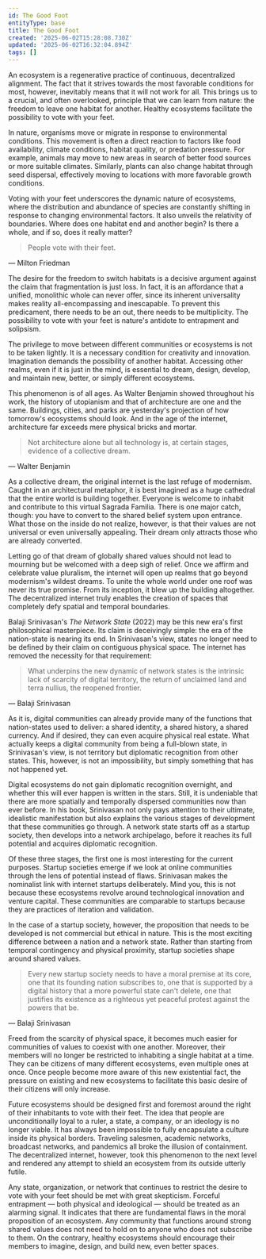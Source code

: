```yaml
---
id: The Good Foot
entityType: base
title: The Good Foot
created: '2025-06-02T15:28:08.730Z'
updated: '2025-06-02T16:32:04.894Z'
tags: []
---
```

An ecosystem is a regenerative practice of continuous, decentralized alignment. The fact that it strives towards the most favorable conditions for most, however, inevitably means that it will not work for all. This brings us to a crucial, and often overlooked, principle that we can learn from nature: the freedom to leave one habitat for another. Healthy ecosystems facilitate the possibility to vote with your feet.

In nature, organisms move or migrate in response to environmental conditions. This movement is often a direct reaction to factors like food availability, climate conditions, habitat quality, or predation pressure. For example, animals may move to new areas in search of better food sources or more suitable climates. Similarly, plants can also change habitat through seed dispersal, effectively moving to locations with more favorable growth conditions.

Voting with your feet underscores the dynamic nature of ecosystems, where the distribution and abundance of species are constantly shifting in response to changing environmental factors. It also unveils the relativity of boundaries. Where does one habitat end and another begin? Is there a whole, and if so, does it really matter?

> People vote with their feet.

— Milton Friedman

The desire for the freedom to switch habitats is a decisive argument against the claim that fragmentation is just loss. In fact, it is an affordance that a unified, monolithic whole can never offer, since its inherent universality makes reality all-encompassing and inescapable. To prevent this predicament, there needs to be an out, there needs to be multiplicity. The possibility to vote with your feet is nature's antidote to entrapment and solipsism.

The privilege to move between different communities or ecosystems is not to be taken lightly. It is a necessary condition for creativity and innovation. Imagination demands the possibility of another habitat. Accessing other realms, even if it is just in the mind, is essential to dream, design, develop, and maintain new, better, or simply different ecosystems. 

This phenomenon is of all ages. As Walter Benjamin showed throughout his work, the history of utopianism and that of architecture are one and the same. Buildings, cities, and parks are yesterday's projection of how tomorrow's ecosystems should look. And in the age of the internet, architecture far exceeds mere physical bricks and mortar.

> Not architecture alone but all technology is, at certain stages, evidence of a collective dream.
 
— Walter Benjamin

As a collective dream, the original internet is the last refuge of modernism. Caught in an architectural metaphor, it is best imagined as a huge cathedral that the entire world is building together. Everyone is welcome to inhabit and contribute to this virtual Sagrada Familia. There is one major catch, though: you have to convert to the shared belief system upon entrance. What those on the inside do not realize, however, is that their values are not universal or even universally appealing. Their dream only attracts those who are already converted.

Letting go of that dream of globally shared values should not lead to mourning but be welcomed with a deep sigh of relief. Once we affirm and celebrate value pluralism, the internet will open up realms that go beyond modernism's wildest dreams. To unite the whole world under one roof was never its true promise. From its inception, it blew up the building altogether. The decentralized internet truly enables the creation of spaces that completely defy spatial and temporal boundaries.

Balaji Srinivasan's *The Network State* (2022) may be this new era's first philosophical masterpiece. Its claim is deceivingly simple: the era of the nation-state is nearing its end. In Srinivasan's view, states no longer need to be defined by their claim on contiguous physical space. The internet has removed the necessity for that requirement:

> What underpins the new dynamic of network states is the intrinsic lack of scarcity of digital territory, the return of unclaimed land and terra nullius, the reopened frontier.

— Balaji Srinivasan

As it is, digital communities can already provide many of the functions that nation-states used to deliver: a shared identity, a shared history, a shared currency. And if desired, they can even acquire physical real estate. What actually keeps a digital community from being a full-blown state, in Srinivasan's view, is not territory but diplomatic recognition from other states. This, however, is not an impossibility, but simply something that has not happened yet.

Digital ecosystems do not gain diplomatic recognition overnight, and whether this will ever happen is written in the stars. Still, it is undeniable that there are more spatially and temporally dispersed communities now than ever before. In his book, Srinivasan not only pays attention to their ultimate, idealistic manifestation but also explains the various stages of development that these communities go through. A network state starts off as a startup society, then develops into a network archipelago, before it reaches its full potential and acquires diplomatic recognition.

Of these three stages, the first one is most interesting for the current purposes. Startup societies emerge if we look at online communities through the lens of potential instead of flaws. Srinivasan makes the nominalist link with internet startups deliberately. Mind you, this is not because these ecosystems revolve around technological innovation and venture capital. These communities are comparable to startups because they are practices of iteration and validation.

In the case of a startup society, however, the proposition that needs to be developed is not commercial but ethical in nature. This is the most exciting difference between a nation and a network state. Rather than starting from temporal contingency and physical proximity, startup societies shape around shared values.

> Every new startup society needs to have a moral premise at its core, one that its founding nation subscribes to, one that is supported by a digital history that a more powerful state can't delete, one that justifies its existence as a righteous yet peaceful protest against the powers that be.

— Balaji Srinivasan

Freed from the scarcity of physical space, it becomes much easier for communities of values to coexist with one another. Moreover, their members will no longer be restricted to inhabiting a single habitat at a time. They can be citizens of many different ecosystems, even multiple ones at once. Once people become more aware of this new existential fact, the pressure on existing and new ecosystems to facilitate this basic desire of their citizens will only increase.

Future ecosystems should be designed first and foremost around the right of their inhabitants to vote with their feet. The idea that people are unconditionally loyal to a ruler, a state, a company, or an ideology is no longer viable. It has always been impossible to fully encapsulate a culture inside its physical borders. Traveling salesmen, academic networks, broadcast networks, and pandemics all broke the illusion of containment. The decentralized internet, however, took this phenomenon to the next level and rendered any attempt to shield an ecosystem from its outside utterly futile.

Any state, organization, or network that continues to restrict the desire to vote with your feet should be met with great skepticism. Forceful entrapment — both physical and ideological — should be treated as an alarming signal. It indicates that there are fundamental flaws in the moral proposition of an ecosystem. Any community that functions around strong shared values does not need to hold on to anyone who does not subscribe to them. On the contrary, healthy ecosystems should encourage their members to imagine, design, and build new, even better spaces.
